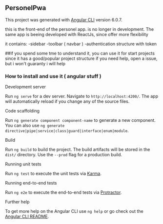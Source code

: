 ## PersonelPwa

This project was generated with [Angular CLI](https://github.com/angular/angular-cli) version 6.0.7.

this is the front-end of the personel app.
is no longer in development. 
The same app is beeing developed with ReactJs, since offer more flexibility 

it contains:
  -sidebar
  -toolbar ( navbar )
  -authentication structure with token


##if you spend some tme to understand it, you can use it for start projects since it has a good/popular project structure
if you need help, open a issue, but i won't guaranty i will help


### How to install and use it ( angular stuff )
 Development server

Run `ng serve` for a dev server. Navigate to `http://localhost:4200/`. The app will automatically reload if you change any of the source files.

 Code scaffolding

Run `ng generate component component-name` to generate a new component. You can also use `ng generate directive|pipe|service|class|guard|interface|enum|module`.

 Build

Run `ng build` to build the project. The build artifacts will be stored in the `dist/` directory. Use the `--prod` flag for a production build.

 Running unit tests

Run `ng test` to execute the unit tests via [Karma](https://karma-runner.github.io).

 Running end-to-end tests

Run `ng e2e` to execute the end-to-end tests via [Protractor](http://www.protractortest.org/).

Further help

To get more help on the Angular CLI use `ng help` or go check out the [Angular CLI README](https://github.com/angular/angular-cli/blob/master/README.md).
